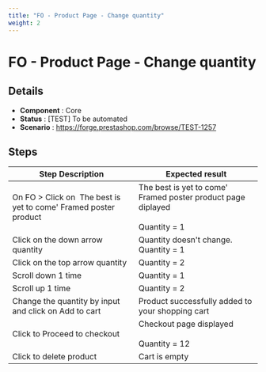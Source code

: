 ```yaml
---
title: "FO - Product Page - Change quantity"
weight: 2
---
```


# FO - Product Page - Change quantity
## Details
* **Component** : Core
* **Status** : [TEST] To be automated
* **Scenario** : https://forge.prestashop.com/browse/TEST-1257

## Steps
| Step Description | Expected result |
| ----- | ----- |
| On FO > Click on  The best is yet to come' Framed poster product | The best is yet to come' Framed poster product page diplayed<br><br>Quantity = 1 |
| Click on the down arrow quantity | Quantity doesn't change. Quantity = 1 |
| Click on the top arrow quantity | Quantity = 2 |
| Scroll down 1 time | Quantity = 1 |
| Scroll up 1 time | Quantity = 2 |
| Change the quantity by input and click on Add to cart | Product successfully added to your shopping cart |
| Click to Proceed to checkout | Checkout page displayed<br><br>Quantity = 12 |
| Click to delete product | Cart is empty |
